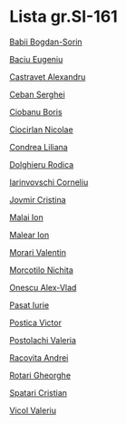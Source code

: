 # Lista gr.SI-161

[Babii Bogdan-Sorin]()

[Baciu Eugeniu]()

[Castravet Alexandru]()

[Ceban Serghei]()

[Ciobanu Boris](https://github.com/bciobanu1997/TestareSoftware/tree/master/src/test/java?fbclid=IwAR1_QKyhPGTOYTYlKi8XkPxpUWqzio6J9toTaEelr8Uq9JKoX4XlRdgelSA)

[Ciocirlan Nicolae]()

[Condrea Liliana](https://gitlab.com/CondreaLilianaSI/testaresoft.git?fbclid=IwAR1Ypk1XZKgLwbVPpWjVe4NdaLnE9-hiH4EZIB0Rtk-ZY9VdTgsgriEOHYk)

[Dolghieru Rodica]()

[Iarinvovschi Corneliu](https://github.com/Yacomay/testare-software?fbclid=IwAR1_QKyhPGTOYTYlKi8XkPxpUWqzio6J9toTaEelr8Uq9JKoX4XlRdgelSA)

[Jovmir Cristina]()

[Malai Ion](https://github.com/MalaiIon/TestSoft?fbclid=IwAR08FO3VOyYyQ1W1-ZlciFX3-t-JTbBtP8CshXJ8gIk5Ih_pTwLksnBi4Vw)

[Malear Ion]()

[Morari Valentin](https://github.com/Valentin-Morari/TS?fbclid=IwAR2ggmuxt-rj_VhNO-mmXPxXrTv9AUjYWspMLxsWGOgfGpCnkefoyEbVyQQ)

[Morcotilo Nichita](https://github.com/elgraf/TSlabs?fbclid=IwAR3cd70_CpTF-P99XqyY47BnR_BkdPmQMfstNDNIFb9aBLGoNdyeyJkebx4)

[Onescu Alex-Vlad](https://github.com/Raketa8779/Onescu-Alex-Vlad?fbclid=IwAR22CyKlgLpj5hjKnAjyOU5MHb--4hM16KsfnQqwMue8H7BXxYGyvGprvOU)

[Pasat Iurie](https://github.com/ben342/Testarea-Software-laboratoare-?fbclid=IwAR3aJsTM1g7YNtFRrOfuBQBiMifG_B9rdE48nEWfsb6KScqbe_tCHWOksC8)

[Postica Victor](https://github.com/VictorPostica/Testarea-Software?fbclid=IwAR0ZO9VmTxSvg3jJO_Hid2TTWCXrhftgSeh_8tuXusIm5ZjTl06YRtsbsNA)

[Postolachi Valeria]()

[Racovita Andrei](https://github.com/RacovitaA/TestareSoft?fbclid=IwAR3cd70_CpTF-P99XqyY47BnR_BkdPmQMfstNDNIFb9aBLGoNdyeyJkebx4)

[Rotari Gheorghe]()

[Spatari Cristian](https://github.com/spataricristian/TS?fbclid=IwAR0v7U5L_4YEC28SKUzI_guDbmTbe1oJZ1VVGvSIDOqEbTAeHD97O6JMtuc)

[Vicol Valeriu]()
